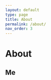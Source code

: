 ```yaml
---
layout: default
type: page
title: About
permalink: /about/
nav_order: 3
---
```

<div class="container">
    <h1>About</h1>
    <h2 class="h3 page-section">Me</h2>

</div>